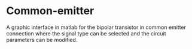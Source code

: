 # Common-emitter
A graphic interface in matlab for the bipolar transistor in common emitter connection where the signal type can be selected and the circuit parameters can be modified.

